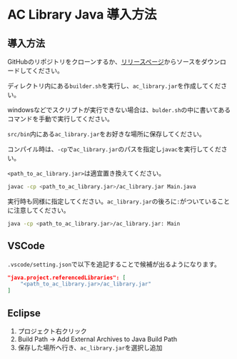 # AC Library Java 導入方法

## 導入方法
GitHubのリポジトリをクローンするか、[リリースページ](https://github.com/ocha98/ac-library-java/releases)からソースをダウンロードしてください。

ディレクトリ内にある`builder.sh`を実行し、`ac_library.jar`を作成してください。

windowsなどでスクリプトが実行できない場合は、`bulder.sh`の中に書いてあるコマンドを手動で実行してください。

`src/bin`内にある`ac_library.jar`をお好きな場所に保存してください。

コンパイル時は、`-cp`で`ac_library.jar`のパスを指定し`javac`を実行してください。

`<path_to_ac_library.jar>`は適宜置き換えてください。

```bash
javac -cp <path_to_ac_library.jar>/ac_library.jar Main.java
```

実行時も同様に指定してください。`ac_library.jar`の後ろに`:`がついていることに注意してください。

```bash
java -cp <path_to_ac_library.jar>/ac_library.jar: Main
```

## VSCode
`.vscode/setting.json`で以下を追記することで候補が出るようになります。

```json
"java.project.referencedLibraries": [
    "<path_to_ac_library.jar>/ac_library.jar"
]
```

## Eclipse
1. プロジェクト右クリック
2. Build Path → Add External Archives to Java Build Path
3. 保存した場所へ行き、`ac_library.jar`を選択し追加

